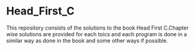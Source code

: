 Head_First_C
============

This repository consists of the solutions to the book Head First C.Chapter wise solutions are provided for each toics and each program is done in a similar way as done in the book and some other ways if possible.
